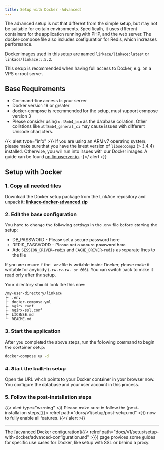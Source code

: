 ```yaml
---
title: Setup with Docker (Advanced)
---
```


The advanced setup is not that different from the simple setup, but may not be suitable for certain environments. Specifically, it uses different containers for the application running with PHP, and the web server. The docker-compose file also includes configuration for Redis, which increases performance.

Docker images used in this setup are named `linkace/linkace:latest` or `linkace/linkace:1.5.2`.

This setup is recommended when having full access to Docker, e.g. on a VPS or root server.


## Base Requirements

* Command-line access to your server
* Docker version 19 or greater
* docker-compose is recommended for the setup, must support compose version 3
* Please consider using `utf8mb4_bin` as the database collation. Other collations like `utf8mb4_general_ci` may cause issues with different Unicode characters.

{{< alert type="info" >}}
If you are using an ARM v7 operating system, please make sure that you have the latest version of `libseccomp2` (> 2.4.4) installed. Otherwise, you will run into issues with our Docker images. A guide can be found [on linuxserver.io](https://docs.linuxserver.io/faq#libseccomp).
{{</ alert >}}


## Setup with Docker

### 1. Copy all needed files

Download the Docker setup package from the LinkAce repository and unpack it: [**linkace-docker-advanced.zip**](https://github.com/Kovah/LinkAce/releases/latest)

### 2. Edit the base configuration

You have to change the following settings in the .env file before starting the setup:

* DB_PASSWORD - Please set a secure password here
* REDIS_PASSWORD - Please set a secure password here
* Add `SESSION_DRIVER=redis` and `CACHE_DRIVER=redis` as separate lines to the file

If you are unsure if the `.env` file is writable inside Docker, please make it writable for anybody (`-rw-rw-rw- or 666`). You can switch back to make it read only after the setup.

Your directory should look like this now:

```
/my-user-directory/linkace
├╴ .env
├╴ docker-compose.yml
├╴ nginx.conf
├╴ nginx-ssl.conf
├╴ LICENSE.md
└╴ README.md
```

### 3. Start the application

After you completed the above steps, run the following command to begin the container setup:

```bash
docker-compose up -d
```


### 4. Start the built-in setup

Open the URL which points to your Docker container in your browser now. You configure the database and your user account in this process.


### 5. Follow the post-installation steps

{{< alert type="warning" >}}
Please make sure to follow the [post-installation steps]({{< relref path="docs/v1/setup/post-setup.md" >}}) now to fully enable all features.
{{</ alert >}}

---

The [advanced Docker configuration]({{< relref path="docs/v1/setup/setup-with-docker/advanced-configuration.md" >}}) page provides some guides for specific use cases for Docker, like setup with SSL or behind a proxy.

